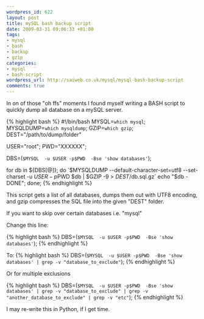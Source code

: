 ```yaml
--- 
wordpress_id: 622
layout: post
title: mySQL bash backup script
date: 2009-03-31 09:06:33 +01:00
tags: 
- mysql
- bash
- backup
- gzip
categories: 
- mysql
- bash-script
wordpress_url: http://saiweb.co.uk/mysql/mysql-bash-backup-script
comments: true
---
```

In on of those "oh ffs" moments I found myself writing a BASH script to quickly dump all database on a mySQL server.

{% highlight bash %}
#!/bin/bash
MYSQL=`which mysql`;
MYSQLDUMP=`which mysqldump`;
GZIP=`which gzip`;
DEST="/path/to/dump/folder"

USER="root";
PWD="XXXXXX";

DBS=(`$MYSQL  -u $USER -p$PWD  -Bse 'show databases'`);

for db in ${DBS[@]};
do
        `$MYSQLDUMP --default-character-set=utf8 --set-charset -u $USER -p$PWD $db | $GZIP -9 > $DEST/$db.sql.gz`
        echo "$db - DONE";
done;
{% endhighlight %}

This script gets a list of all databases, dumps them out with UTF8 encoding, and gzip compresses the SQL file into the given "DEST" folder.

If you want to skip over certain databases i.e. "mysql"

Change this line:

{% highlight bash %}
DBS=(`$MYSQL  -u $USER -p$PWD  -Bse 'show databases'`);
{% endhighlight %}

To:
{% highlight bash %}
DBS=(`$MYSQL  -u $USER -p$PWD  -Bse 'show databases' | grep -v "database_to_exclude"`);
{% endhighlight %}

Or for multiple exclusions

{% highlight bash %}
DBS=(`$MYSQL  -u $USER -p$PWD  -Bse 'show databases' | grep -v "database_to_exclude" | grep -v "another_database_to_exclude" | grep -v "etc"`);
{% endhighlight %}


I may re-write this in Python, if I get time.

